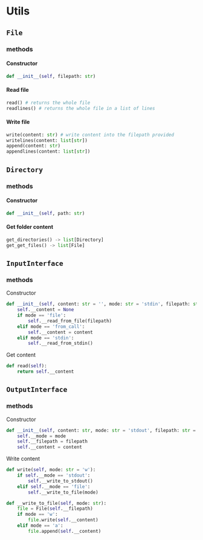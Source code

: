 # Utils

## `File`

### methods

#### Constructor
```python
def __init__(self, filepath: str)
```

#### Read file
```python
read() # returns the whole file
readlines() # returns the whole file in a list of lines
```

#### Write file
```python
write(content: str) # write content into the filepath provided
writelines(content: list[str])
append(content: str)
appendlines(content: list[str])
```

## `Directory`

### methods

#### Constructor
```python
def __init__(self, path: str)
```

#### Get folder content
```python
get_directories() -> list[Directory]
get_get_files() -> list[File]
```

## `InputInterface`

### methods
Constructor
```python
def __init__(self, content: str = '', mode: str = 'stdin', filepath: str = ''):
    self.__content = None
    if mode == 'file':
        self.__read_from_file(filepath)
    elif mode == 'from_call':
        self.__content = content
    elif mode == 'stdin':
        self.__read_from_stdin()
```

Get content
```python
def read(self):
    return self.__content
```

## `OutputInterface`

### methods
Constructor
```python
def __init__(self, content: str, mode: str = 'stdout', filepath: str = ''):
    self.__mode = mode
    self.__filepath = filepath
    self.__content = content
```

Write content
```python
def write(self, mode: str = 'w'):
    if self.__mode == 'stdout':
        self.__write_to_stdout()
    elif self.__mode == 'file':
        self.__write_to_file(mode)

def __write_to_file(self, mode: str):
    file = File(self.__filepath)
    if mode == 'w':
        file.write(self.__content)
    elif mode == 'a':
        file.append(self.__content)
```

